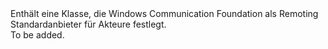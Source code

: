 <Namespace Name="Microsoft.ServiceFabric.Actors.Remoting.Wcf">
  <Docs>
    <summary>Enthält eine Klasse, die Windows Communication Foundation als Remoting Standardanbieter für Akteure festlegt.</summary> 
    <remarks>To be added.</remarks>
  </Docs>
</Namespace>
